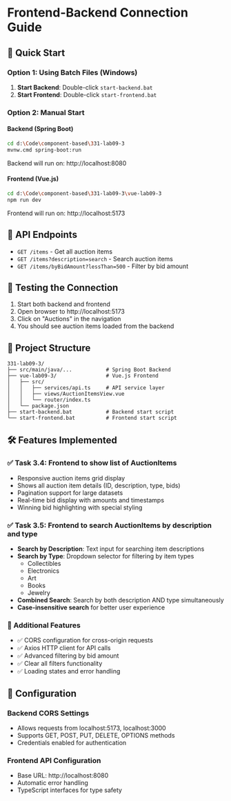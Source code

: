 # Frontend-Backend Connection Guide

## 🚀 Quick Start

### Option 1: Using Batch Files (Windows)
1. **Start Backend**: Double-click `start-backend.bat`
2. **Start Frontend**: Double-click `start-frontend.bat`

### Option 2: Manual Start

#### Backend (Spring Boot)
```bash
cd d:\Code\component-based\331-lab09-3
mvnw.cmd spring-boot:run
```
Backend will run on: http://localhost:8080

#### Frontend (Vue.js)
```bash
cd d:\Code\component-based\331-lab09-3\vue-lab09-3
npm run dev
```
Frontend will run on: http://localhost:5173

## 🔗 API Endpoints

- `GET /items` - Get all auction items
- `GET /items?description=search` - Search auction items
- `GET /items/byBidAmount?lessThan=500` - Filter by bid amount

## 🎯 Testing the Connection

1. Start both backend and frontend
2. Open browser to http://localhost:5173
3. Click on "Auctions" in the navigation
4. You should see auction items loaded from the backend

## 📁 Project Structure

```
331-lab09-3/
├── src/main/java/...           # Spring Boot Backend
├── vue-lab09-3/                # Vue.js Frontend
│   ├── src/
│   │   ├── services/api.ts     # API service layer
│   │   ├── views/AuctionItemsView.vue
│   │   └── router/index.ts
│   └── package.json
├── start-backend.bat           # Backend start script
└── start-frontend.bat          # Frontend start script
```

## 🛠️ Features Implemented

### ✅ Task 3.4: Frontend to show list of AuctionItems
- Responsive auction items grid display
- Shows all auction item details (ID, description, type, bids)
- Pagination support for large datasets
- Real-time bid display with amounts and timestamps
- Winning bid highlighting with special styling

### ✅ Task 3.5: Frontend to search AuctionItems by description and type
- **Search by Description**: Text input for searching item descriptions
- **Search by Type**: Dropdown selector for filtering by item types
  - Collectibles
  - Electronics  
  - Art
  - Books
  - Jewelry
- **Combined Search**: Search by both description AND type simultaneously
- **Case-insensitive search** for better user experience

### 🔧 Additional Features
- ✅ CORS configuration for cross-origin requests
- ✅ Axios HTTP client for API calls
- ✅ Advanced filtering by bid amount
- ✅ Clear all filters functionality
- ✅ Loading states and error handling

## 🔧 Configuration

### Backend CORS Settings
- Allows requests from localhost:5173, localhost:3000
- Supports GET, POST, PUT, DELETE, OPTIONS methods
- Credentials enabled for authentication

### Frontend API Configuration
- Base URL: http://localhost:8080
- Automatic error handling
- TypeScript interfaces for type safety
